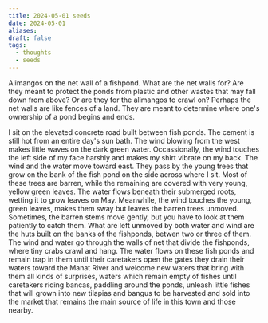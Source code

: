 ```yaml
---
title: 2024-05-01 seeds
date: 2024-05-01
aliases: 
draft: false
tags:
  - thoughts
  - seeds
---
```

Alimangos on the net wall of a fishpond.
What are the net walls for?
Are they meant to protect the ponds from plastic and other wastes that may fall down from above?
Or are they for the alimangos to crawl on?
Perhaps the net walls are like fences of a land. They are meant to determine where one's ownership of a pond begins and ends.

I sit on the elevated concrete road built between fish ponds. The cement is still hot from an entire day's sun bath. The wind blowing from the west makes little waves on the dark green water. Occassionally, the wind touches the left side of my face harshly and makes my shirt vibrate on my back. The wind and the water move toward east. They pass by the young trees that grow on the bank of the fish pond on the side across where I sit. Most of these trees are barren, while the remaining are covered with very young, yellow green leaves. The water flows beneath their submerged roots, wetting it to grow leaves on May. Meanwhile, the wind touches the young, green leaves, makes them sway but leaves the barren trees unmoved. Sometimes, the barren stems move gently, but you have to look at them patiently to catch them. What are left unmoved by both water and wind are the huts built on the banks of the fishponds, betwen two or three of them. The wind and water go through the walls of net that divide the fishponds, where tiny crabs crawl and hang. The water flows on these fish ponds and remain trap in them until their caretakers open the gates they drain their waters toward the Manat River and welcome new waters that bring with them all kinds of surprises, waters which remain empty of fishes until caretakers riding bancas, paddling around the ponds, unleash little fishes that will grown into new tilapias and bangus to be harvested and sold into the market that remains the main source of life in this town and those nearby.